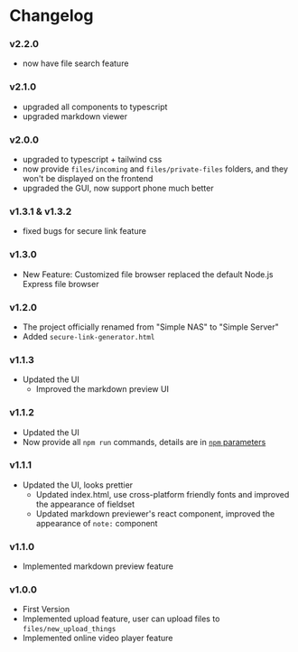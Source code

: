 # Changelog

### v2.2.0
- now have file search feature

### v2.1.0
- upgraded all components to typescript
- upgraded markdown viewer

### v2.0.0
- upgraded to typescript + tailwind css
- now provide `files/incoming` and `files/private-files` folders, and they won't be displayed on the frontend
- upgraded the GUI, now support phone much better

### v1.3.1 & v1.3.2
- fixed bugs for secure link feature

### v1.3.0
- New Feature: Customized file browser replaced the default Node.js Express file browser

### v1.2.0
- The project officially renamed from "Simple NAS" to "Simple Server"
- Added `secure-link-generator.html`

### v1.1.3
- Updated the UI
  - Improved the markdown preview UI

### v1.1.2
- Updated the UI
- Now provide all `npm run` commands, details are in [`npm` parameters](#npm-parameters)

### v1.1.1
- Updated the UI, looks prettier
  - Updated index.html, use cross-platform friendly fonts and improved the appearance of fieldset
  - Updated markdown previewer's react component, improved the appearance of `note:` component

### v1.1.0
- Implemented markdown preview feature

### v1.0.0
- First Version
- Implemented upload feature, user can upload files to `files/new_upload_things`
- Implemented online video player feature
